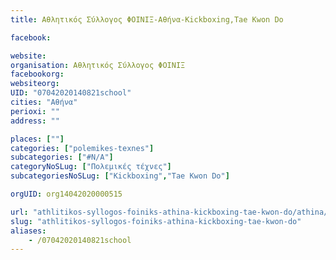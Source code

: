 ```yaml
---
title: Αθλητικός Σύλλογος ΦΟΙΝΙΞ-Αθήνα-Kickboxing,Tae Kwon Do

facebook:

website:
organisation: Αθλητικός Σύλλογος ΦΟΙΝΙΞ
facebookorg:
websiteorg:
UID: "07042020140821school"
cities: "Αθήνα"
perioxi: ""
address: ""

places: [""]
categories: ["polemikes-texnes"]
subcategories: ["#N/A"]
categoryNoSLug: ["Πολεμικές τέχνες"]
subcategoriesNoSLug: ["Kickboxing","Tae Kwon Do"]

orgUID: org14042020000515

url: "athlitikos-syllogos-foiniks-athina-kickboxing-tae-kwon-do/athina//"
slug: "athlitikos-syllogos-foiniks-athina-kickboxing-tae-kwon-do"
aliases:
    - /07042020140821school
---
```





